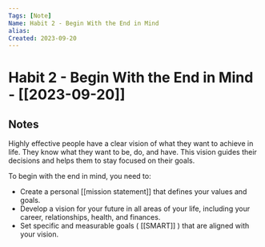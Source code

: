 ```yaml
---
Tags: [Note]
Name: Habit 2 - Begin With the End in Mind
alias: 
Created: 2023-09-20
---
```

# Habit 2 - Begin With the End in Mind - [[2023-09-20]]
## Notes

Highly effective people have a clear vision of what they want to achieve in life. They know what they want to be, do, and have. This vision guides their decisions and helps them to stay focused on their goals.

To begin with the end in mind, you need to:

- Create a personal [[mission statement]] that defines your values and goals.
- Develop a vision for your future in all areas of your life, including your career, relationships, health, and finances.
- Set specific and measurable goals ( [[SMART]] ) that are aligned with your vision.